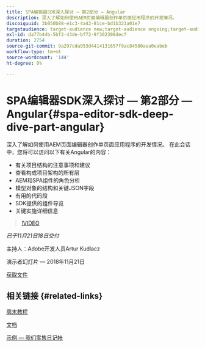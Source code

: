 ```yaml
---
title: SPA编辑器SDK深入探讨 — 第2部分 — Angular
description: 深入了解如何使用AEM页面编辑器创作单页面应用程序的开发情况。
discoiquuid: 3b050b88-e1c3-4a42-81ce-bd1b321a01e7
targetaudience: target-audience new;target-audience ongoing;target-audience upgrader
exl-id: da77b44b-5bf2-43de-bf72-9f302398decf
duration: 2754
source-git-commit: 9a297cda953d4414131657f9ac84580aea0eabeb
workflow-type: tm+mt
source-wordcount: '144'
ht-degree: 0%

---
```


# SPA编辑器SDK深入探讨 — 第2部分 — Angular{#spa-editor-sdk-deep-dive-part-angular}

深入了解如何使用AEM页面编辑器创作单页面应用程序的开发情况。 在此会话中，您将可以访问以下有关Angular的内容：

* 有关项目结构的注意事项和建议
* 查看构成项目架构的所有层
* AEM和SPA组件的角色分析
* 模型对象的结构和关键JSON字段
* 有用的代码段
* SDK提供的组件导览
* 关键实施详细信息

>[!VIDEO](https://video.tv.adobe.com/v/25503/?quality-9)

*已于11月21日18日交付*

主持人：Adobe开发人员Artur Kudlacz

演示者幻灯片 — 2018年11月21日

[获取文件](assets/aem-gems-aem-spaeditorangular-112118.pdf)

## 相关链接 {#related-links}

[周末教程](https://experienceleague.adobe.com/docs/experience-manager-learn/getting-started-wknd-tutorial-develop/overview.html?lang=zh-Hans)

[文档](https://helpx.adobe.com/cn/experience-manager/6-4/sites/developing/using/spa-overview.html)

[示例 — 我们零售日记帐](https://github.com/adobe/aem-sample-we-retail-journal)

<!--
[Get back to the Overview](https://helpx.adobe.com/cn/experience-manager/kt/eseminars/gems/aem-index.html)
-->
